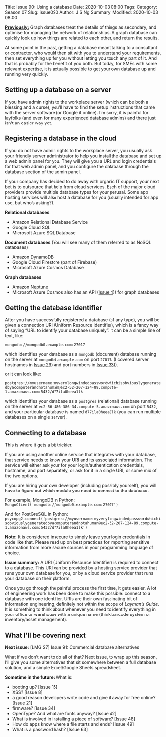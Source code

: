 Title: Issue 90: Using a database
Date: 2020-10-03 08:00
Tags: 
Category: Season 07
Slug: issue090
Author: J S Ng
Summary: 
Modified: 2020-10-03 08:00

[**Previously:**](https://buttondown.email/laymansguide/archive/) Graph databases treat the details of things as secondary, and optimise for managing the network of relationships. A graph database can quickly look up how things are related to each other, and return the results.

At some point in the past, getting a database meant talking to a consultant or contractor, who would then sit with you to understand your requirements, then set everything up for you without letting you touch any part of it. And that is probably for the benefit of you both. But today, for SMEs with some relevant expertise, it is actually possible to get your own database up and running very quickly.

## Setting up a database on a server

If you have admin rights to the workplace server (which can be both a blessing and a curse), you’ll have to find the setup instructions that came with the server software (or Google it online). I’m sorry, it is painful for layfolks (and even for many experienced database admins) and there just isn’t an easier way yet.

## Registering a database in the cloud

If you do not have admin rights to the workplace server, you usually ask your friendly server administrator to help you install the database and set up a web admin panel for you. They will give you a URL and login credentials for that web admin panel, and you configure the database through the database section of the admin panel.

If your company has decided to do away with organic IT support, your next bet is to outsource that help from cloud services. Each of the major cloud providers provide multiple database types for your perusal. Some app hosting services will also host a database for you (usually intended for app use, but who’s asking?).

**Relational databases**
- Amazon Relational Database Service
- Google Cloud SQL
- Microsoft Azure SQL Database

**Document databases** (You will see many of them referred to as NoSQL databases)
- Amazon DynamoDB
- Google Cloud Firestore (part of Firebase)
- Microsoft Azure Cosmos Database

**Graph databases**
- Amazon Neptune
- Microsoft Azure Cosmos also has an API ([Issue 4]({filename}/season01/issue004/issue004.md))) for graph databases

## Getting the database identifier

After you have successfully registered a database (of any type), you will be given a connection URI (Uniform Resource Identifier), which is a fancy way of saying “URL to identify your database uniquely”. It can be a simple line of text, like:

`mongodb://mongodb0.example.com:27017`

which identifies your database as a `mongodb` (document) database running on the server at `mongodb0.example.com` on port `27017`. (I covered server hostnames in [Issue 29]({filename}/season03/issue029/issue029.md)) and port numbers in [Issue 33]({filename}/season03/issue033/issue033.md))).

or it can look like:

`postgres://myusername:myverylongwindedpasswordwhichisobviouslygeneratedbyacomputerandnotahuman@ec2-52-207-124-89.compute-1.amazonaws.com:5432/d77ila0heea1lk`

which identifies your database as a `postgres` (relational) database running on the server at `ec2-56-486-386-34.compute-5.amazonaws.com` on port `5432`, and your particular database is named `d77ila0heea1lk` (you can run multiple databases on a single server).

## Connecting to a database

This is where it gets a bit trickier.

If you are using another online service that integrates with your database, that service needs to know your URI and its associated information. The service will either ask your for your login/authentication credentials, hostname, and port separately, or ask for it in a single URI, or some mix of the two options.

If you are hiring your own developer (including possibly yourself), you will have to figure out which module you need to connect to the database.

For example, MongoDB in Python: `MongoClient('mongodb://mongodb0.example.com:27017')`

And for PostGreSQL in Python: `psycopg2.connect('postgres://myusername:myverylongwindedpasswordwhichisobviouslygeneratedbyacomputerandnotahuman@ec2-52-207-124-89.compute-1.amazonaws.com:5432/d77ila0heea1lk')`

**Note:** It is considered insecure to simply leave your login credentials in code like that. Please read up on best practices for importing sensitive information from more secure sources in your programming language of choice.

**Issue summary:** A URI (Uniform Resource Identifier) is required to connect to a database. This URI can be provided by a hosting service provider that runs your own database for you, or by a cloud service provider that runs your database on their platform.

Once you go through the painful process the first time, it gets easier. A lot of engineering work has been done to make this possible: connect to a database with one identifier. URIs are their own fascinating bit of information engineering, definitely not within the scope of _Layman’s Guide_. It is something to think about whenever you need to identify everything in your office or warehouse with a unique name (think barcode system or inventory/asset management).

## What I’ll be covering next

**Next issue:** [LMG S7] Issue 91: Commercial database alternatives

What if we don’t want to do all of that? Next issue, to wrap up this season, I’ll give you some alternatives that sit somewhere between a full database solution, and a simple Excel/Google Sheets spreadsheet.

**Sometime in the future:** What is:

- booting up? [Issue 15]
- XSS? [Issue 8]
- a good reason developers write code and give it away for free online? [Issue 21]
- firmware? [Issue 34]
- OpenType? And what are fonts anyway? [Issue 42]
- What is involved in installing a piece of software? [Issue 48]
- How do apps know where a file starts and ends? [Issue 49]
- What is a password hash? [Issue 63]
